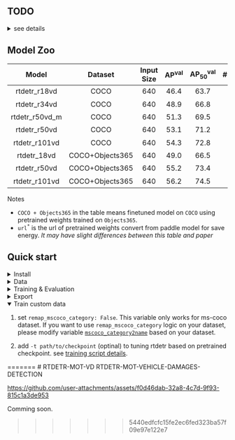 ## TODO
<details>
<summary> see details </summary>

- [x] Training
- [x] Evaluation
- [x] Export onnx
- [x] Upload source code
- [x] Upload weight convert from paddle, see [*links*](https://github.com/lyuwenyu/RT-DETR/issues/42)
- [x] Align training details with the [*paddle version*](../rtdetr_paddle/)
- [x] Tuning rtdetr based on [*pretrained weights*](https://github.com/lyuwenyu/RT-DETR/issues/42)

</details>


## Model Zoo

| Model | Dataset | Input Size | AP<sup>val</sup> | AP<sub>50</sub><sup>val</sup> | #Params(M) | FPS |  checkpoint |
| :---: | :---: | :---: | :---: | :---: | :---: | :---: | :---: |
rtdetr_r18vd | COCO | 640 | 46.4 | 63.7 | 20 | 217 | [url<sup>*</sup>](https://github.com/lyuwenyu/storage/releases/download/v0.1/rtdetr_r18vd_dec3_6x_coco_from_paddle.pth)
rtdetr_r34vd | COCO | 640 | 48.9 | 66.8 | 31 | 161 | [url<sup>*</sup>](https://github.com/lyuwenyu/storage/releases/download/v0.1/rtdetr_r34vd_dec4_6x_coco_from_paddle.pth)
rtdetr_r50vd_m | COCO | 640 | 51.3 | 69.5 | 36 | 145 | [url<sup>*</sup>](https://github.com/lyuwenyu/storage/releases/download/v0.1/rtdetr_r50vd_m_6x_coco_from_paddle.pth)
rtdetr_r50vd | COCO | 640 | 53.1 | 71.2| 42 | 108 | [url<sup>*</sup>](https://github.com/lyuwenyu/storage/releases/download/v0.1/rtdetr_r50vd_6x_coco_from_paddle.pth)
rtdetr_r101vd | COCO | 640 | 54.3 | 72.8 | 76 | 74 | [url<sup>*</sup>](https://github.com/lyuwenyu/storage/releases/download/v0.1/rtdetr_r101vd_6x_coco_from_paddle.pth)
rtdetr_18vd | COCO+Objects365 | 640 | 49.0 | 66.5 | 20 | 217 | [url<sup>*</sup>](https://github.com/lyuwenyu/storage/releases/download/v0.1/rtdetr_r18vd_5x_coco_objects365_from_paddle.pth)
rtdetr_r50vd | COCO+Objects365 | 640 | 55.2 | 73.4 | 42 | 108 | [url<sup>*</sup>](https://github.com/lyuwenyu/storage/releases/download/v0.1/rtdetr_r50vd_2x_coco_objects365_from_paddle.pth)
rtdetr_r101vd | COCO+Objects365 | 640 | 56.2 | 74.5 | 76 | 74 | [url<sup>*</sup>](https://github.com/lyuwenyu/storage/releases/download/v0.1/rtdetr_r101vd_2x_coco_objects365_from_paddle.pth)

Notes
- `COCO + Objects365` in the table means finetuned model on `COCO` using pretrained weights trained on `Objects365`.
- `url`<sup>`*`</sup> is the url of pretrained weights convert from paddle model for save energy. *It may have slight differences between this table and paper*
<!-- - `FPS` is evaluated on a single T4 GPU with $batch\\_size = 1$ and $tensorrt\\_fp16$ mode -->

## Quick start

<details>
<summary>Install</summary>

```bash
pip install -r requirements.txt
```

</details>


<details>
<summary>Data</summary>

- Download and extract COCO 2017 train and val images.
```
path/to/coco/
  annotations/  # annotation json files
  train2017/    # train images
  val2017/      # val images
```
- Modify config [`img_folder`, `ann_file`](configs/dataset/coco_detection.yml)
</details>



<details>
<summary>Training & Evaluation</summary>

- Training on a Single GPU:

```shell
# training on single-gpu
export CUDA_VISIBLE_DEVICES=0
python tools/train.py -c configs/rtdetr/rtdetr_r50vd_6x_coco.yml
```

- Training on Multiple GPUs:

```shell
# train on multi-gpu
export CUDA_VISIBLE_DEVICES=0,1,2,3
torchrun --nproc_per_node=4 tools/train.py -c configs/rtdetr/rtdetr_r50vd_6x_coco.yml
```

- Evaluation on Multiple GPUs:

```shell
# val on multi-gpu
export CUDA_VISIBLE_DEVICES=0,1,2,3
torchrun --nproc_per_node=4 tools/train.py -c configs/rtdetr/rtdetr_r50vd_6x_coco.yml -r path/to/checkpoint --test-only
```

</details>



<details>
<summary>Export</summary>

```shell
python tools/export_onnx.py -c configs/rtdetr/rtdetr_r18vd_6x_coco.yml -r path/to/checkpoint --check
```
</details>




<details open>
<summary>Train custom data</summary>

1. set `remap_mscoco_category: False`. This variable only works for ms-coco dataset. If you want to use `remap_mscoco_category` logic on your dataset, please modify variable [`mscoco_category2name`](https://github.com/lyuwenyu/RT-DETR/blob/main/rtdetr_pytorch/src/data/coco/coco_dataset.py#L154) based on your dataset.

2. add `-t path/to/checkpoint` (optinal) to tuning rtdetr based on pretrained checkpoint. see [training script details](./tools/README.md).
</details>
=======
# RTDETR-MOT-VD
RTDETR-MOT-VEHICLE-DAMAGES-DETECTION

https://github.com/user-attachments/assets/f0d46dab-32a8-4c7d-9f93-815c1a3de953

Comming soon.

>>>>>>> 5440edfcfc15fe2ec6fed323ba57f09e97e122e7

